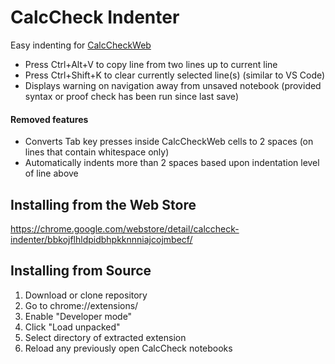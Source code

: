 # CalcCheck Indenter
Easy indenting for [CalcCheckWeb](http://calccheck.mcmaster.ca/CalcCheckDoc/)

- Press Ctrl+Alt+V to copy line from two lines up to current line
- Press Ctrl+Shift+K to clear currently selected line(s) (similar to VS Code)
- Displays warning on navigation away from unsaved notebook (provided syntax or proof check has been run since last save)

#### Removed features 
- Converts Tab key presses inside CalcCheckWeb cells to 2 spaces (on lines that contain whitespace only)
- Automatically indents more than 2 spaces based upon indentation level of line above

## Installing from the Web Store

https://chrome.google.com/webstore/detail/calccheck-indenter/bbkojflhldpidbhpkknnniajcojmbecf/

## Installing from Source

1. Download or clone repository
2. Go to chrome://extensions/
3. Enable "Developer mode"
4. Click "Load unpacked"
5. Select directory of extracted extension
6. Reload any previously open CalcCheck notebooks
